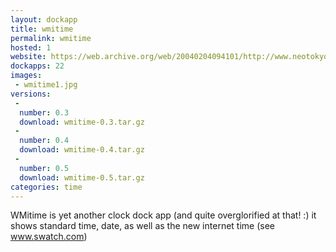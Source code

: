 ```yaml
---
layout: dockapp
title: wmitime
permalink: wmitime
hosted: 1
website: https://web.archive.org/web/20040204094101/http://www.neotokyo.org/illusion/dock_apps.html
dockapps: 22
images:
 - wmitime1.jpg
versions:
 -
  number: 0.3
  download: wmitime-0.3.tar.gz
 -
  number: 0.4
  download: wmitime-0.4.tar.gz
 -
  number: 0.5
  download: wmitime-0.5.tar.gz
categories: time
---
```

WMitime is yet another clock dock app (and quite overglorified at that! :)
it shows standard time, date, as well as the new internet time (see www.swatch.com)
